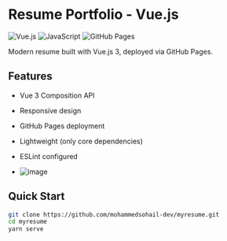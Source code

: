 # Resume Portfolio - Vue.js

![Vue.js](https://img.shields.io/badge/Vue.js-3.2.13-%234FC08D?logo=vuedotjs)
![JavaScript](https://img.shields.io/badge/JavaScript-ES6%2B-%23F7DF1E?logo=javascript)
![GitHub Pages](https://img.shields.io/badge/GitHub_Pages-Deployed-%23222222?logo=githubpages)

Modern resume built with Vue.js 3, deployed via GitHub Pages.

## Features
- Vue 3 Composition API
- Responsive design
- GitHub Pages deployment
- Lightweight (only core dependencies)
- ESLint configured

- ![image](https://github.com/user-attachments/assets/a5ae7475-8a6b-41d7-bcee-75e6a329aba1)


## Quick Start
```bash
git clone https://github.com/mohammedsohail-dev/myresume.git
cd myresume
yarn serve
